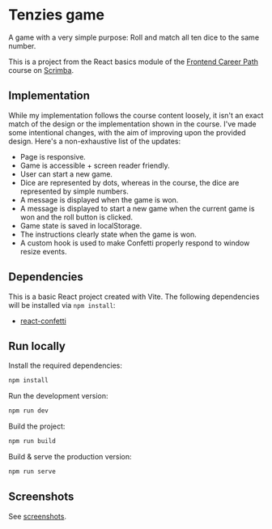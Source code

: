 # Tenzies game

A game with a very simple purpose: Roll and match all ten dice to the same number.

This is a project from the React basics module of the [Frontend Career Path](https://scrimba.com/learn/frontend) course on [Scrimba](https://scrimba.com).

## Implementation

While my implementation follows the course content loosely, it isn't an exact match of the design or the implementation shown in the course. I've made some intentional changes, with the aim of improving upon the provided design. Here's a non-exhaustive list of the updates:

* Page is responsive.
* Game is accessible + screen reader friendly.
* User can start a new game.
* Dice are represented by dots, whereas in the course, the dice are represented by simple numbers.
* A message is displayed when the game is won.
* A message is displayed to start a new game when the current game is won and the roll button is clicked.
* Game state is saved in localStorage.
* The instructions clearly state when the game is won.
* A custom hook is used to make Confetti properly respond to window resize events.

## Dependencies

This is a basic React project created with Vite. The following dependencies will be installed via `npm install`:

* [react-confetti](https://www.npmjs.com/package/react-confetti)

## Run locally

Install the required dependencies:

```bash
npm install
```

Run the development version:

```bash
npm run dev
```

Build the project:

```bash
npm run build
```

Build & serve the production version:

```bash
npm run serve
```

## Screenshots

See [screenshots](screenshots/).
